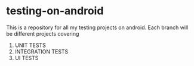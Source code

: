 # testing-on-android
This is a repository for all my testing projects on android. Each branch will be different projects covering 

1. UNIT TESTS
2. INTEGRATION TESTS
3. UI TESTS
